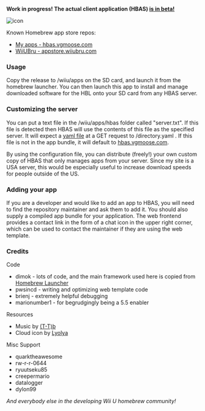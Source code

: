 **Work in progress! The actual client application (HBAS) [is in beta!](http://github.com/vgmoose/hbas/releases)**

![icon](https://raw.githubusercontent.com/vgmoose/hbas/master/meta/icon.png)

Known Homebrew app store repos:
- [My apps - hbas.vgmoose.com](http://hbas.vgmoose.com)
- [WiiUBru - appstore.wiiubru.com](http://appstore.wiiubru.com)

### Usage
Copy the release to /wiiu/apps on the SD card, and launch it from the homebrew launcher. You can then launch this app to install and manage downloaded software for the HBL onto your SD card from any HBAS server. 

### Customizing the server
You can put a text file in the /wiiu/apps/hbas folder called "server.txt". If this file is detected then HBAS will use the contents of this file as the specified server. It will expect a [yaml file](https://github.com/vgmoose/hbas/blob/gh-pages/directory.yaml) at a GET request to /directory.yaml . If this file is not in the app bundle, it will default to [hbas.vgmoose.com](http://hbas.vgmoose.com/directory.yaml).

By using the configuration file, you can distribute (freely!) your own custom copy of HBAS that only manages apps from your server. Since my site is a USA server, this would be especially useful to increase download speeds for people outside of the US.

### Adding your app
If you are a developer and would like to add an app to HBAS, you will need to find the repository maintainer and ask them to add it. You should also supply a compiled app bundle for your application. The web frontend provides a contact link in the form of a chat icon in the upper right corner, which can be used to contact the maintainer if they are using the web template.

### Credits

Code

- dimok - lots of code, and the main framework used here is copied from [Homebrew Launcher](https://gbatemp.net/threads/homebrew-launcher-for-wiiu.416905/)
- pwsincd - writing and optimizing web template code
- brienj - extremely helpful debugging
- marionumber1 - for begrudgingly being a 5.5 enabler

Resources

- Music by [(T-T)b](http://t-tb.bandcamp.com)
- Cloud icon by [Lyolya](http://www.flaticon.com/authors/lyolya)

Misc Support

- quarktheawesome
- rw-r-r-0644
- ryuutseku85
- creepermario
- datalogger
- dylon99

*And everybody else in the developing Wii U homebrew community!*

